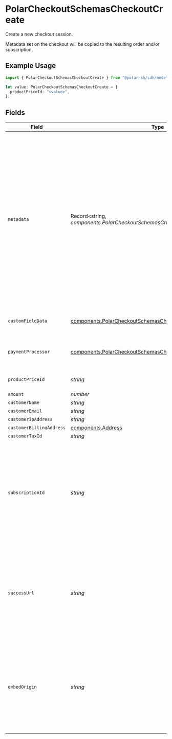 # PolarCheckoutSchemasCheckoutCreate

Create a new checkout session.

Metadata set on the checkout will be copied
to the resulting order and/or subscription.

## Example Usage

```typescript
import { PolarCheckoutSchemasCheckoutCreate } from "@polar-sh/sdk/models/components";

let value: PolarCheckoutSchemasCheckoutCreate = {
  productPriceId: "<value>",
};
```

## Fields

| Field                                                                                                                                                                                                                                                                                                   | Type                                                                                                                                                                                                                                                                                                    | Required                                                                                                                                                                                                                                                                                                | Description                                                                                                                                                                                                                                                                                             |
| ------------------------------------------------------------------------------------------------------------------------------------------------------------------------------------------------------------------------------------------------------------------------------------------------------- | ------------------------------------------------------------------------------------------------------------------------------------------------------------------------------------------------------------------------------------------------------------------------------------------------------- | ------------------------------------------------------------------------------------------------------------------------------------------------------------------------------------------------------------------------------------------------------------------------------------------------------- | ------------------------------------------------------------------------------------------------------------------------------------------------------------------------------------------------------------------------------------------------------------------------------------------------------- |
| `metadata`                                                                                                                                                                                                                                                                                              | Record<string, *components.PolarCheckoutSchemasCheckoutCreateMetadata*>                                                                                                                                                                                                                                 | :heavy_minus_sign:                                                                                                                                                                                                                                                                                      | Key-value object allowing you to store additional information.<br/><br/>The key must be a string with a maximum length of **40 characters**.<br/>The value must be either:<br/>    * A string with a maximum length of **500 characters**<br/>    * An integer<br/>    * A boolean<br/><br/>You can store up to **50 key-value pairs**. |
| `customFieldData`                                                                                                                                                                                                                                                                                       | [components.PolarCheckoutSchemasCheckoutCreateCustomFieldData](../../models/components/polarcheckoutschemascheckoutcreatecustomfielddata.md)                                                                                                                                                            | :heavy_minus_sign:                                                                                                                                                                                                                                                                                      | Key-value object storing custom field values.                                                                                                                                                                                                                                                           |
| `paymentProcessor`                                                                                                                                                                                                                                                                                      | [components.PolarCheckoutSchemasCheckoutCreatePaymentProcessor](../../models/components/polarcheckoutschemascheckoutcreatepaymentprocessor.md)                                                                                                                                                          | :heavy_check_mark:                                                                                                                                                                                                                                                                                      | Payment processor to use. Currently only Stripe is supported.                                                                                                                                                                                                                                           |
| `productPriceId`                                                                                                                                                                                                                                                                                        | *string*                                                                                                                                                                                                                                                                                                | :heavy_check_mark:                                                                                                                                                                                                                                                                                      | ID of the product price to checkout.                                                                                                                                                                                                                                                                    |
| `amount`                                                                                                                                                                                                                                                                                                | *number*                                                                                                                                                                                                                                                                                                | :heavy_minus_sign:                                                                                                                                                                                                                                                                                      | N/A                                                                                                                                                                                                                                                                                                     |
| `customerName`                                                                                                                                                                                                                                                                                          | *string*                                                                                                                                                                                                                                                                                                | :heavy_minus_sign:                                                                                                                                                                                                                                                                                      | N/A                                                                                                                                                                                                                                                                                                     |
| `customerEmail`                                                                                                                                                                                                                                                                                         | *string*                                                                                                                                                                                                                                                                                                | :heavy_minus_sign:                                                                                                                                                                                                                                                                                      | N/A                                                                                                                                                                                                                                                                                                     |
| `customerIpAddress`                                                                                                                                                                                                                                                                                     | *string*                                                                                                                                                                                                                                                                                                | :heavy_minus_sign:                                                                                                                                                                                                                                                                                      | N/A                                                                                                                                                                                                                                                                                                     |
| `customerBillingAddress`                                                                                                                                                                                                                                                                                | [components.Address](../../models/components/address.md)                                                                                                                                                                                                                                                | :heavy_minus_sign:                                                                                                                                                                                                                                                                                      | N/A                                                                                                                                                                                                                                                                                                     |
| `customerTaxId`                                                                                                                                                                                                                                                                                         | *string*                                                                                                                                                                                                                                                                                                | :heavy_minus_sign:                                                                                                                                                                                                                                                                                      | N/A                                                                                                                                                                                                                                                                                                     |
| `subscriptionId`                                                                                                                                                                                                                                                                                        | *string*                                                                                                                                                                                                                                                                                                | :heavy_minus_sign:                                                                                                                                                                                                                                                                                      | ID of a subscription to upgrade. It must be on a free pricing. If checkout is successful, metadata set on this checkout will be copied to the subscription, and existing keys will be overwritten.                                                                                                      |
| `successUrl`                                                                                                                                                                                                                                                                                            | *string*                                                                                                                                                                                                                                                                                                | :heavy_minus_sign:                                                                                                                                                                                                                                                                                      | URL where the customer will be redirected after a successful payment.You can add the `checkout_id={CHECKOUT_ID}` query parameter to retrieve the checkout session id.                                                                                                                                   |
| `embedOrigin`                                                                                                                                                                                                                                                                                           | *string*                                                                                                                                                                                                                                                                                                | :heavy_minus_sign:                                                                                                                                                                                                                                                                                      | If you plan to embed the checkout session, set this to the Origin of the embedding page. It'll allow the Polar iframe to communicate with the parent page.                                                                                                                                              |